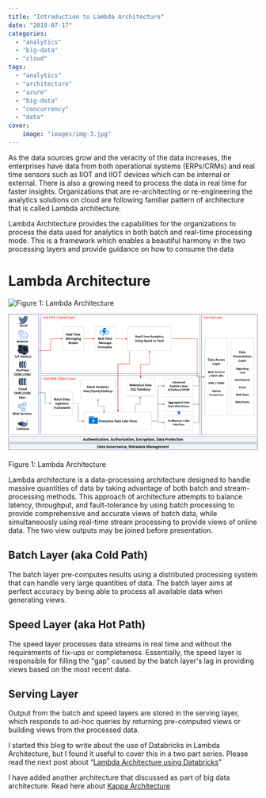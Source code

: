 ```yaml
---
title: "Introduction to Lambda Architecture"
date: "2019-07-17"
categories: 
  - "analytics"
  - "big-data"
  - "cloud"
tags: 
  - "analytics"
  - "architecture"
  - "azure"
  - "big-data"
  - "concurrency"
  - "data"
cover:
    image: "images/img-3.jpg"
---
```


As the data sources grow and the veracity of the data increases, the enterprises have data from both operational systems (ERPs/CRMs) and real time sensors such as IIOT and IIOT devices which can be internal or external. There is also a growing need to process the data in real time for faster insights. Organizations that are re-architecting or re-engineering the analytics solutions on cloud are following familiar pattern of architecture that is called Lambda architecture.

Lambda Architecture provides the capabilities for the organizations to process the data used for analytics in both batch and real-time processing mode. This is a framework which enables a beautiful harmony in the two processing layers and provide guidance on how to consume the data

# Lambda Architecture


<img src="images/img\_5eaf44dfd7d53.png" alt="Figure 1: Lambda Architecture" />

![Figure 1: Lambda Architecture](images/img_5eaf44dfd7d53.png)

Figure 1: Lambda Architecture

Lambda architecture is a data-processing architecture designed to handle massive quantities of data by taking advantage of both batch and stream-processing methods. This approach of architecture attempts to balance latency, throughput, and fault-tolerance by using batch processing to provide comprehensive and accurate views of batch data, while simultaneously using real-time stream processing to provide views of online data. The two view outputs may be joined before presentation.

## Batch Layer (aka Cold Path)

The batch layer pre-computes results using a distributed processing system that can handle very large quantities of data. The batch layer aims at perfect accuracy by being able to process all available data when generating views.

## Speed Layer (aka Hot Path)

The speed layer processes data streams in real time and without the requirements of fix-ups or completeness. Essentially, the speed layer is responsible for filling the "gap" caused by the batch layer's lag in providing views based on the most recent data.

## Serving Layer

Output from the batch and speed layers are stored in the serving layer, which responds to ad-hoc queries by returning pre-computed views or building views from the processed data.

I started this blog to write about the use of Databricks in Lambda Architecture, but I found it useful to cover this in a two part series. Please read the next post about “[Lambda Architecture using Databricks](/blog/2019-7-lambda-architecture-using-databricks)”

I have added another architecture that discussed as part of big data architecture. Read here about [Kappa Architecture](/blog/2019-7-kappa-architecture-another-way-of-data-processing)
